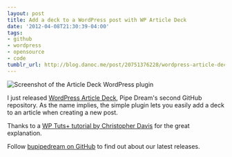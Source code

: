 ```yaml
---
layout: post
title: Add a deck to a WordPress post with WP Article Deck
date: '2012-04-08T21:30:39-04:00'
tags:
- github
- wordpress
- opensource
- code
tumblr_url: http://blog.danoc.me/post/20751376228/wordpress-article-deck
---
```


![Screenshot of the Article Deck WordPress plugin](/public/img/posts/article-deck-wordpress-plugin.png)


I just released [WordPress Article Deck](https://github.com/bupipedream/WordPress-Article-Deck), Pipe Dream's second GitHub repository. As the name implies, the simple plugin lets you easily add a deck to an article when creating a new post.

Thanks to a [WP Tuts+ tutorial by Christopher Davis](http://wp.tutsplus.com/tutorials/plugins/how-to-create-custom-wordpress-writemeta-boxes/) for the great explanation.

Follow [bupipedream on GitHub](https://github.com/bupipedream) to find out about our latest releases.
